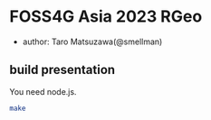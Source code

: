 # FOSS4G Asia 2023 RGeo

- author: Taro Matsuzawa(@smellman)

## build presentation

You need node.js.

```sh
make
```
